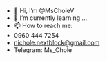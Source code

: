 - 👋 Hi, I’m @MsCholeV
- 🌱 I’m currently learning ...
- 📫 How to reach me:
- 0960 444 7254
- nichole.nextblock@gmail.com
- Telegram: Ms_Chole
